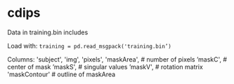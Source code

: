 # cdips

Data in training.bin includes

Load with:
`training = pd.read_msgpack('training.bin’)`

Columns:
       'subject', 'img', 'pixels', 
	'maskArea', # number of pixels
	’maskC', # center of mask
	’maskS', # singular values
	’maskV', # rotation matrix
       'maskContour' # outline of maskArea